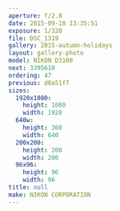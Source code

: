 ```yaml
---
aperture: f/2.8
date: 2015-09-18 13:35:51
exposure: 1/320
file: DSC_1319
gallery: 2015-autumn-holidays
layout: gallery-photo
model: NIKON D3100
next: 3395610
ordering: 47
previous: d0a51f7
sizes:
  1920x1080:
    height: 1080
    width: 1920
  640w:
    height: 360
    width: 640
  200x200:
    height: 200
    width: 200
  96x96:
    height: 96
    width: 96
title: null
make: NIKON CORPORATION
---
```

